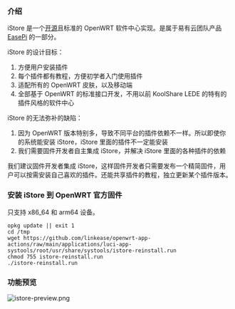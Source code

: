 ### 介绍

iStore 是一个[开源](https://github.com/linkease/istore)且标准的 OpenWRT 软件中心实现。是属于易有云团队产品 [EasePi](https://easepi.linkease.com) 的一部分。

iStore 的设计目标：

1. 方便用户安装插件
2. 每个插件都有教程，方便初学者入门使用插件
3. 适配所有的 OpenWRT 皮肤，以及移动端
4. 全部基于 OpenWRT 的标准接口开发，不用以前 KoolShare LEDE 的特有的插件风格的软件中心

iStore 的无法弥补的缺陷：

1. 因为 OpenWRT 版本特别多，导致不同平台的插件依赖不一样。所以即使你的系统能安装 iStore，iStore 里面的插件不一定能安装
2. 我们需要固件开发者自主集成 iStore，并解决 iStore 里面的各种插件的依赖

我们建议固件开发者集成 iStore，这样固件开发者只需要发布一个精简固件，用户可以按需安装自己喜欢的插件。还能共享插件的教程，独立更新某个插件版本。

### 安装 iStore 到 OpenWRT 官方固件
只支持 x86_64 和 arm64 设备。

```
opkg update || exit 1
cd /tmp
wget https://github.com/linkease/openwrt-app-actions/raw/main/applications/luci-app-systools/root/usr/share/systools/istore-reinstall.run
chmod 755 istore-reinstall.run
./istore-reinstall.run
```

### 功能预览

![istore-preview.png](./images/istore-preview.png)

